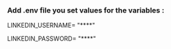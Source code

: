 ### Add .env file you set values for the variables :
LINKEDIN_USERNAME= "****"

LINKEDIN_PASSWORD= "****"
